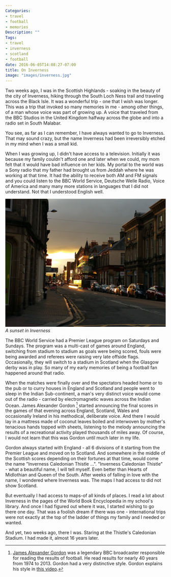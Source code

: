 ```yaml
---
Categories:
- travel
- football
- memories
Description: ""
Tags:
- travel
- inverness
- scotland
- football
date: 2016-06-05T14:08:27-07:00
title: On Inverness
image: "images/inverness.jpg"
---
```


Two weeks ago, I was in the Scottish Highlands - soaking in the beauty of the city of Inverness, hiking through the South Loch Ness trail and traveling across the Black Isle. It was a wonderful trip - one that I wish was longer. This was a trip that invoked so many memories in me - among other things, of a man whose voice was part of growing up. A voice that traveled from the BBC Studios in the United Kingdom halfway across the globe and into a radio set in South Malabar.

<!--more-->

You see, as far as I can remember, I have always wanted to go to Inverness. That may sound crazy, but the name Inverness had been irreversibly etched in my mind when I was a small kid.

When I was growing up, I didn't have access to a television. Initially it was because my family couldn't afford one and later when we could, my mom felt that it would have bad influence on her kids. My portal to the world was a Sony radio that my father had brought us from Jeddah where he was working at that time. It had the ability to receive both AM and FM signals and you could listen to the BBC World Service, Deutsche Welle Radio, Voice of America and many many more stations in languages that I did not understand. Not that I understood English well.

![Sunset in Inverness](/images/inverness-sunset.jpg)
_A sunset in Inverness_

The BBC World Service had a Premier League program on Saturdays and Sundays. The program was a multi-cast of games around England, switching from stadium to stadium as goals were being scored, fouls were being awarded and referees were raising very late offside flags. Occasionally, they will switch to a stadium in Scotland when the Glasgow derby was in play. So many of my early memories of being a football fan happened around that radio.

When the matches were finally over and the spectators headed home or to the pub or to curry houses in England and Scotland and people went to sleep in the Indian Sub-continent, a man's very distinct voice would come out of the radio - carried by electromagnetic waves across the Indian Ocean. James Alexander Gordon [^1] started announcing the final scores in the games of that evening across England, Scotland, Wales and occasionally Ireland in his methodical, deliberate voice. And there I would lay in a mattress made of coconut leaves boiled and interwoven by mother's tenacious hands topped with sheets, listening to the melody announcing the results of a recreational activity played thousands of miles away. Of course, I would not learn that this was Gordon until much later in my life.

Gordon always started with England - all 6 divisions of it starting from the Premier League and moved on to Scotland. And somewhere in the middle of the Scottish scores depending on their fortunes at that time, would come the name "Inverness Caledonian Thistle ...". "Inverness Caledonian Thistle" - what a beautiful name, I will tell myself. Even better than Hearts of Midlothian and Queen of the South. After weeks of falling in love with the name, I wondered where Inverness was. The maps I had access to did not show Scotland.

But eventually I had access to maps-of all kinds of places. I read a lot about Inverness in the pages of the World Book Encyclopedia in my school's library. And once I had figured out where it was, I started wishing to go there one day. That was a foolish dream if there was one - international trips were not exactly at the top of the ladder of things my family and I needed or wanted.

And yet, two weeks ago, there I was. Staring at the Thistle's Caledonian Stadium. I had made it, almost 16 years later.

[^1]: [James Alexander Gordon](https://en.wikipedia.org/wiki/James_Alexander_Gordon) was a legendary BBC broadcaster responsible for reading the results of football. He read results for nearly 40 years from 1974 to 2013. Gordon had a very distinctive style. Gordon explains his style in [this video](https://www.youtube.com/watch?v=OcNmtpTsIfM).
